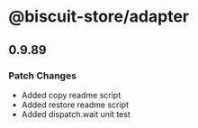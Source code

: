 # @biscuit-store/adapter

## 0.9.89
### Patch Changes

- Added copy readme script
- Added restore readme script
- Added dispatch.wait unit test